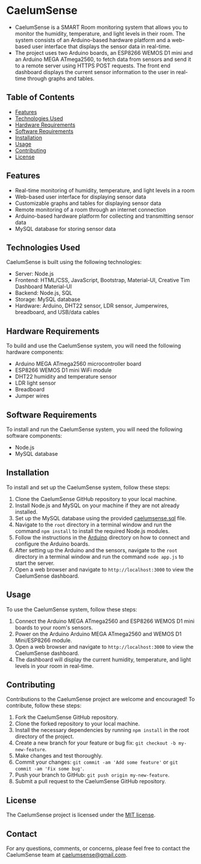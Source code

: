 # CaelumSense

- CaelumSense is a SMART Room monitoring system that allows you to monitor the humidity, temperature, and light levels in their room. The system consists of an Arduino-based hardware platform and a web-based user interface that displays the sensor data in real-time.
- The project uses two Arduino boards, an ESP8266 WEMOS D1 mini and an Arduino MEGA ATmega2560, to fetch data from sensors and send it to a remote server using HTTPS POST requests. The front end dashboard displays the current sensor information to the user in real-time through graphs and tables.

## Table of Contents

- [Features](#features)
- [Technologies Used](#technologies-used)
- [Hardware Requirements](#hardware-requirements)
- [Software Requirements](#software-requirements)
- [Installation](#installation)
- [Usage](#usage)
- [Contributing](#contributing)
- [License](#license)

## Features

- Real-time monitoring of humidity, temperature, and light levels in a room
- Web-based user interface for displaying sensor data
- Customizable graphs and tables for displaying sensor data
- Remote monitoring of a room through an internet connection
- Arduino-based hardware platform for collecting and transmitting sensor data
- MySQL database for storing sensor data

## Technologies Used

CaelumSense is built using the following technologies:

- Server: Node.js
- Frontend: HTML/CSS, JavaScript, Bootstrap, Material-UI, Creative Tim Dashboard Material-UI
- Backend: Node.js, SQL
- Storage: MySQL database
- Hardware: Arduino, DHT22 sensor, LDR sensor, Jumperwires, breadboard, and USB/data cables

## Hardware Requirements

To build and use the CaelumSense system, you will need the following hardware components:

- Arduino MEGA ATmega2560 microcontroller board
- ESP8266 WEMOS D1 mini WiFi module
- DHT22 humidity and temperature sensor
- LDR light sensor
- Breadboard
- Jumper wires

## Software Requirements

To install and run the CaelumSense system, you will need the following software components:

- Node.js
- MySQL database

## Installation

To install and set up the CaelumSense system, follow these steps:

1. Clone the CaelumSense GitHub repository to your local machine.
2. Install Node.js and MySQL on your machine if they are not already installed.
3. Set up the MySQL database using the provided [caelumsense.sql](https://github.com/DeroMal/CaelumSense-SMART-ROOM/tree/master/database) file.
4. Navigate to the `root` directory in a terminal window and run the command `npm install` to install the required Node.js modules.
5. Follow the instructions in the [Arduino](https://github.com/DeroMal/CaelumSense-SMART-ROOM/tree/master/Arduino#readme) directory on how to connect and configure the Arduino boards.
6. After setting up the Arduino and the sensors, navigate to the `root` directory in a terminal window and run the command `node app.js` to start the server.
7. Open a web browser and navigate to `http://localhost:3000` to view the CaelumSense dashboard.

## Usage

To use the CaelumSense system, follow these steps:

1. Connect the Arduino MEGA ATmega2560 and ESP8266 WEMOS D1 mini boards to your room's sensors.
2. Power on the Arduino Arduino MEGA ATmega2560 and WEMOS D1 Mini/ESP8266 module.
3. Open a web browser and navigate to `http://localhost:3000` to view the CaelumSense dashboard.
4. The dashboard will display the current humidity, temperature, and light levels in your room in real-time.

## Contributing

Contributions to the CaelumSense project are welcome and encouraged! To contribute, follow these steps:

1. Fork the CaelumSense GitHub repository.
2. Clone the forked repository to your local machine.
3. Install the necessary dependencies by running `npm install` in the root directory of the project.
4. Create a new branch for your feature or bug fix: `git checkout -b my-new-feature`.
5. Make changes and test thoroughly.
6. Commit your changes: `git commit -am 'Add some feature'` or `git commit -am 'Fix some bug'`.
7. Push your branch to GitHub: `git push origin my-new-feature`.
8. Submit a pull request to the CaelumSense GitHub repository.

## License

The CaelumSense project is licensed under the [MIT license](https://opensource.org/licenses/MIT).

## Contact

For any questions, comments, or concerns, please feel free to contact the CaelumSense team at caelumsense@gmail.com.
